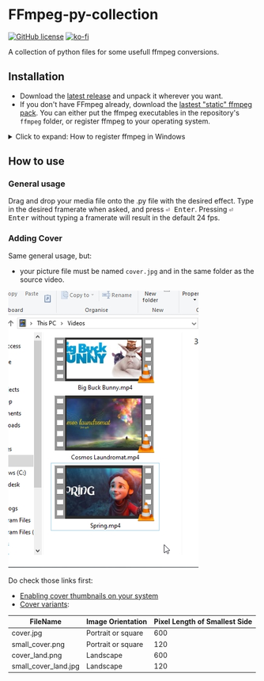 # FFmpeg-py-collection

[![GitHub license](https://img.shields.io/github/license/L0Lock/ffmpeg-py-collection)](https://github.com/L0Lock/FFmpeg-py-collection/blob/master/LICENSE)  [![ko-fi](https://www.ko-fi.com/img/githubbutton_sm.svg)](https://ko-fi.com/H2H818FHX)

A collection of python files for some usefull ffmpeg conversions.


## Installation

- Download the [latest release](https://github.com/L0Lock/FFmpeg-py-collection/releases/latest) and unpack it wherever you want.
- If you don't have FFmpeg already, download the [lastest "static" ffmpeg pack](https://ffmpeg.zeranoe.com/builds/). You can either put the ffmpeg executables in the repository's `ffmpeg` folder, or register ffmpeg to your operating system.

<details>
  <summary>Click to expand: How to register ffmpeg in Windows</summary>

 - Browse in the archive up to the `bin` subfolder containing ffmpeg, ffprobe and ffplay executables. Uncompress the `bin` folder (in this example we'll use `C:\ffmpeg\bin`

- Register ffmpeg, ffprobe & ffplay to environment variables

<details>
<summary><b>Through command lines:</b></summary>
  
  - Hit the windows key, write down `cmd` and press <kbd>&#9166; Enter</kbd>
  
  - Enter the following command, line after line:
    
    ```
    set ffmpeg=C:\ffmpeg\bin
    set ffprobe=C:\ffmpeg\bin
    set ffplay=C:\ffmpeg\bin
    ```
</details>

<details>
<summary><b>Through user interface:</b></summary>

Do the following:

  ```
  My Computer
  Environment variables
  Add
  Name: ffmpeg
  Value: C:\ffmpeg\bin
  Add
  Name: ffprobe
  Value: C:\ffmpeg\bin
  Add
  Name: ffplay
  Value: C:\ffmpeg\bin
  Ok
  Ok
  ```
</details>
</details>

## How to use

### General usage

Drag and drop your media file onto the .py file with the desired effect. Type in the desired framerate when asked, and press <kbd>&#9166; Enter</kbd>. Pressing <kbd>&#9166; Enter</kbd> without typing a framerate will result in the default 24 fps.

### Adding Cover

Same general usage, but:
- your picture file must be named `cover.jpg` and in the same folder as the source video.

![demo covers](https://github.com/L0Lock/FFmpeg-py-collection/blob/main/assets/img/covers_demo.jpg)

Do check those links first:

 - [Enabling cover thumbnails on your system](https://codecalamity.com/guides/video-thumbnails/)
 - [Cover variants](https://www.matroska.org/technical/attachments.html):

FileName | Image Orientation | Pixel Length of Smallest Side
-- | -- | --
cover.jpg | Portrait or square | 600
small_cover.png | Portrait or square | 120
cover_land.png | Landscape | 600
small_cover_land.jpg | Landscape | 120